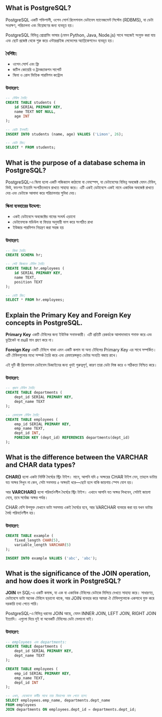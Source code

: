 ## What is PostgreSQL?

PostgreSQL একটি শক্তিশালী, ওপেন সোর্স রিলেশনাল ডেটাবেস ম্যানেজমেন্ট সিস্টেম (RDBMS), যা ডেটা সংরক্ষণ, পরিচালনা এবং বিশ্লেষণের জন্য ব্যবহৃত হয়।

PostgreSQL বিভিন্ন প্রোগ্রামিং ভাষার (যেমন Python, Java, Node.js) সাথে সহজেই সংযুক্ত করা যায় এবং ছোট প্রজেক্ট থেকে শুরু করে এন্টারপ্রাইজ লেভেলের অ্যাপ্লিকেশনেও ব্যবহৃত হয়।

### বৈশিষ্ট্য:

- ওপেন সোর্স এবং ফ্রি
- জটিল কোয়েরি ও ট্রানজ্যাকশন সাপোর্ট
- স্কিমা ও রোল ভিত্তিক পারমিশন কন্ট্রোল

### উদাহরণ:

```sql
-- টেবিল তৈরি:
CREATE TABLE students (
    id SERIAL PRIMARY KEY,
    name TEXT NOT NULL,
    age INT
);

-- ডেটা ইনসার্ট:
INSERT INTO students (name, age) VALUES ('Limon', 26);

-- ডেটা রিড:
SELECT * FROM students;
```

## What is the purpose of a database schema in PostgreSQL?

PostgreSQL-এ স্কিমা হলো একটি লজিক্যাল কাঠামো বা নেমস্পেস, যা ডেটাবেসের বিভিন্ন অবজেক্ট যেমন টেবিল, ভিউ, ফাংশন ইত্যাদি সংগঠিতভাবে রাখতে সাহায্য করে। এটি একই ডেটাবেসে একই নামে একাধিক অবজেক্ট রাখতে দেয় এবং ডেটাকে আলাদা করে পরিচালনার সুবিধা দেয়।

### স্কিমা ব্যবহারের উদ্দেশ্য:

- একই ডেটাবেসে অবজেক্টের নামের সংঘর্ষ এড়ানো
- ডেটাবেসকে মডিউল বা ফিচার অনুযায়ী ভাগ করে সংগঠিত রাখা
- ইউজার পারমিশন নিয়ন্ত্রণ করা সহজ হয়

### উদাহরণ:

```sql
-- কিমা তৈরি:
CREATE SCHEMA hr;

-- সেই স্কিমাতে টেবিল তৈরি:
CREATE TABLE hr.employees (
    id SERIAL PRIMARY KEY,
    name TEXT,
    position TEXT
);

-- ডেটা রিড:
SELECT * FROM hr.employees;
```

## Explain the Primary Key and Foreign Key concepts in PostgreSQL.

**Primary Key** একটি টেবিলের জন্য ইউনিক সনাক্তকারী। এটি প্রতিটি রেকর্ডকে আলাদাভাবে শনাক্ত করে এবং ডুপ্লিকেট বা null মান গ্রহণ করে না।

**Foreign Key** একটি টেবিলে থাকা এমন একটি কলাম যা অন্য টেবিলের Primary Key এর সাথে সম্পর্কিত। এটি টেবিলগুলোর মধ্যে সম্পর্ক তৈরি করে এবং রেফারেন্সকৃত ডেটার সংহতি বজায় রাখে।

এই দুটি কী রিলেশনাল ডেটাবেস ডিজাইনের জন্য খুবই গুরুত্বপূর্ণ, কারণ তারা ডেটা লিঙ্ক করে ও সঠিকতা নিশ্চিত করে।

### উদাহরণ:

```sql
-- প্রধান টেবিল তৈরি:
CREATE TABLE departments (
    dept_id SERIAL PRIMARY KEY,
    dept_name TEXT
);

-- রেফারেন্স টেবিল তৈরি:
CREATE TABLE employees (
    emp_id SERIAL PRIMARY KEY,
    emp_name TEXT,
    dept_id INT,
    FOREIGN KEY (dept_id) REFERENCES departments(dept_id)
);
```

## What is the difference between the VARCHAR and CHAR data types?

**CHAR()** হলো একটা নির্দিষ্ট দৈর্ঘ্যের স্ট্রিং টাইপ। মানে, আপনি যদি ৫ অক্ষরের CHAR টাইপ নেন, তাহলে ডাটায় যত অক্ষর লিখুন না কেন, সেটা সবসময় ৫ অক্ষরই ধরে—ছোট হলে বাকি জায়গায় স্পেস যোগ হয়।

আর **VARCHAR()** হলো পরিবর্তনশীল দৈর্ঘ্যের স্ট্রিং টাইপ। এখানে আপনি যত অক্ষর লিখবেন, সেটাই জায়গা নেবে, তবে সর্বোচ্চ অক্ষর পর্যন্ত।

CHAR বেশি উপযুক্ত যেখানে ডাটা সবসময় একই দৈর্ঘ্যের হবে, আর VARCHAR ব্যবহার করা হয় যখন ডাটার দৈর্ঘ্য পরিবর্তনশীল হয়।

### উদাহরণ:

```sql
CREATE TABLE example (
    fixed_length CHAR(5),
    variable_length VARCHAR(5)
);

INSERT INTO example VALUES ('abc', 'abc');
```

## What is the significance of the JOIN operation, and how does it work in PostgreSQL?

**JOIN** হল SQL-এ একটি কমান্ড, যা এক বা একাধিক টেবিলের ডেটাকে মিলিয়ে দেখতে সাহায্য করে। সাধারণত, ডেটাবেসে ডাটা অনেক টেবিলে ছড়ানো থাকে, আর JOIN ব্যবহার করে আমরা ঐ টেবিলগুলোকে একসাথে যুক্ত করে দরকারি তথ্য পেতে পারি।

PostgreSQL-এ বিভিন্ন ধরনের JOIN আছে, যেমন INNER JOIN, LEFT JOIN, RIGHT JOIN ইত্যাদি। এগুলো দিয়ে দুই বা অনেকটি টেবিলের ডেটা মেলানো যাই।

### উদাহরণ:

```sql
-- employees এবং departments:
CREATE TABLE departments (
    dept_id SERIAL PRIMARY KEY,
    dept_name TEXT
);

CREATE TABLE employees (
    emp_id SERIAL PRIMARY KEY,
    emp_name TEXT,
    dept_id INT
);

-- এখন, যেকোনো কর্মীর সাথে তার বিভাগের নাম পেতে হলে:
SELECT employees.emp_name, departments.dept_name
FROM employees
JOIN departments ON employees.dept_id = departments.dept_id;
```
